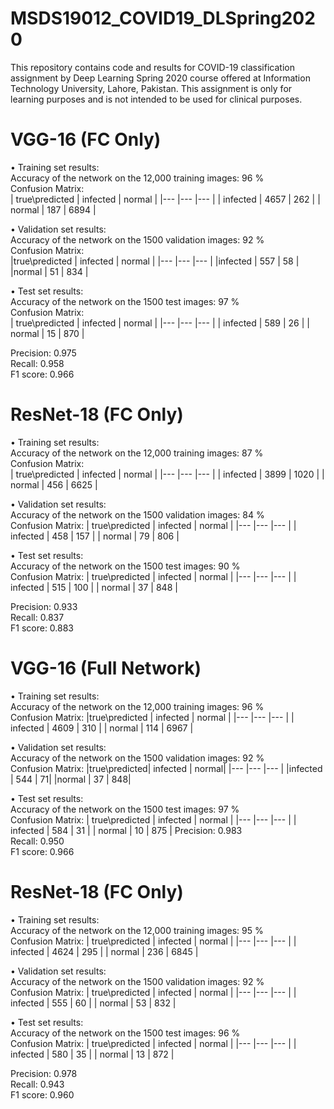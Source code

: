 # MSDS19012_COVID19_DLSpring2020
This repository contains code and results for COVID-19 classification assignment by Deep Learning Spring 2020 course offered at Information Technology University, Lahore, Pakistan. This assignment is only for learning purposes and is not intended to be used for clinical purposes.

# VGG-16 (FC Only)
•	Training set results:  
Accuracy of the network on the 12,000 training images: 96 %  
Confusion Matrix:  
| true\predicted | infected | normal |
|--- |--- |--- |
| infected | 4657 | 262 |
| normal | 187 | 6894 |

•	Validation set results:  
Accuracy of the network on the 1500 validation images: 92 %  
Confusion Matrix:  
|true\predicted |  infected |    normal |
|--- |--- |--- |
|infected       | 557     |  58 |
|normal         | 51      |  834 |

•	Test set results:  
Accuracy of the network on the 1500 test images: 97 %  
Confusion Matrix:  
| true\predicted | infected |   normal |
|--- |--- |--- |
|    infected    |   589  |       26 |
|    normal      |   15   |      870 |

Precision: 0.975  
Recall:    0.958  
F1 score:  0.966  

# ResNet-18 (FC Only)
•	Training set results:  
Accuracy of the network on the 12,000 training images: 87 %  
Confusion Matrix:   
| true\predicted | infected  |   normal |
|--- |--- |--- |
|    infected    |   3899  |    1020 |
|    normal      |   456   |    6625 |

•	  Validation set results:  
Accuracy of the network on the 1500 validation images: 84 %  
Confusion Matrix: 
| true\predicted | infected |   normal |
|--- |--- |--- |
|    infected    |   458  |    157 |
|    normal      |   79   |    806 |

•	Test set results:  
Accuracy of the network on the 1500 test images: 90 %  
Confusion Matrix: 
| true\predicted | infected | normal |
|--- |--- |--- |
|    infected    |   515  |  100 |
|    normal      |   37   |  848 |

Precision: 0.933  
Recall:    0.837  
F1 score:  0.883  



# VGG-16 (Full Network)
•	Training set results:  
Accuracy of the network on the 12,000 training images: 96 %  
Confusion Matrix: 
|true\predicted | infected  |   normal |
|--- |--- |--- |
|   infected    |   4609  |    310 |
|   normal      |   114   |    6967 |

•	Validation set results:  
Accuracy of the network on the 1500 validation images: 92 %  
Confusion Matrix: 
  |true\predicted|  infected |    normal|
  |--- |--- |--- |
     |infected      | 544     | 71|
     |normal        | 37      | 848|

•	Test set results:  
Accuracy of the network on the 1500 test images: 97 %  
Confusion Matrix: 
|  true\predicted | infected |   normal |
|--- |--- |--- |
|     infected    |   584  |       31 |
|     normal      |   10   |      875 |
Precision: 0.983  
Recall:    0.950  
F1 score:  0.966  


# ResNet-18 (FC Only)
•	Training set results:  
Accuracy of the network on the 12,000 training images: 95 %  
Confusion Matrix: 
|  true\predicted | infected  |   normal |
|--- |--- |--- |
|     infected    |   4624  |    295 |
|     normal      |   236   |    6845 |

•	Validation set results:  
Accuracy of the network on the 1500 validation images: 92 %  
Confusion Matrix: 
|  true\predicted | infected  |  normal |
|--- |--- |--- |
|     infected    |   555   |   60 |
|     normal      |   53    |   832 |

•	Test set results:  
Accuracy of the network on the 1500 test images: 96 %  
Confusion Matrix: 
|  true\predicted | infected  |  normal |
|--- |--- |--- |
|     infected    |   580   |   35 |
|     normal      |   13    |   872 |

Precision: 0.978  
Recall:    0.943  
F1 score:  0.960  
